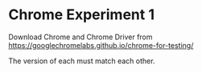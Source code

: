 # Chrome Experiment 1

Download  Chrome  and Chrome Driver  from https://googlechromelabs.github.io/chrome-for-testing/

The version of each must match each other.